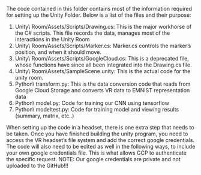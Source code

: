 The code contained in this folder contains most of the information required for setting up the Unity Folder. Below is a list of the files and their purpose:
1. Unity\ Room/Assets/Scripts/Drawing.cs: This is the major workhorse of the C# scripts. This file records the data, manages most of the interactions in the Unity Room
2. Unity\ Room/Assets/Scripts/Marker.cs: Marker.cs controls the marker’s position, and when it should move.
3. Unity\ Room/Assets/Scripts/GoogleCloud.cs: This is a deprecated file, whose functions have since all been integrated into the Drawing.cs file. 
4. Unity\ Room\Assets/SampleScene.unity: This is the actual code for the unity room.
5. Python\ transform.py: This is the data conversion code that reads from Google Cloud Storage and converts VR data to EMNIST representation data
6. Python\ model.py: Code for training our CNN using tensorflow
7. Python\ modeltest.py: Code for training model and viewing results (summary, matrix, etc..)

When setting up the code in a headset, there is one extra step that needs to be taken. Once you have finished building the unity program, you need to access the VR headset’s file system and add the correct google credentials. The code will also need to be edited as well in the following ways, to include your own google credentials file. This is what allows GCP to authenticate the specific request. NOTE: Our google credentials are private and not uploaded to the GitHub!!!